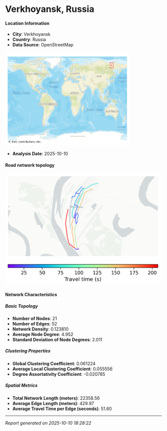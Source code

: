 # Verkhoyansk, Russia

#### Location Information

- **City**: Verkhoyansk
- **Country**: Russia
- **Data Source**: OpenStreetMap
<img src="Verkhoyansk_location.png" alt="Verkhoyansk Location Map" width="400" />

- **Analysis Date**: 2025-10-10

#### Road network topology

<img src="Verkhoyansk_network_map.png" alt="Verkhoyansk Road Network Map" width="500"/>

#### Network Characteristics

##### Basic Topology

- **Number of Nodes**: 21
- **Number of Edges**: 52
- **Network Density**: 0.123810
- **Average Node Degree**: 4.952
- **Standard Deviation of Node Degrees**: 2.011

##### Clustering Properties

- **Global Clustering Coefficient**: 0.061224
- **Average Local Clustering Coefficient**: 0.055556
- **Degree Assortativity Coefficient**: -0.020785

##### Spatial Metrics

- **Total Network Length (meters)**: 22358.56
- **Average Edge Length (meters)**: 429.97
- **Average Travel Time per Edge (seconds)**: 51.60

---
*Report generated on 2025-10-10 18:28:22*

